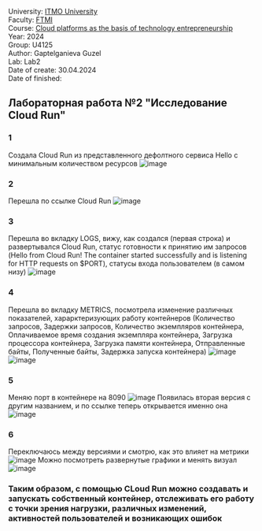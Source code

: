 University: [ITMO University](https://itmo.ru/ru/)\
Faculty: [FTMI](https://ftmi.itmo.ru)\
Course: [Cloud platforms as the basis of technology entrepreneurship](https://itmo-ict-faculty.github.io/cloud-platforms-as-the-basis-of-technology-entrepreneurship/education/labs2023-2024/lab1/lab1/)\
Year: 2024\
Group: U4125\
Author: Gaptelganieva Guzel\
Lab: Lab2\
Date of create: 30.04.2024\
Date of finished:

## Лабораторная работа №2 "Исследование Cloud Run"

### 1 
Создала Cloud Run из представленного дефолтного сервиса Hello с минимальным количеством ресурсов
![image](https://github.com/guzel148/2024-cloud-platforms-as-the-basis-of-technology-entrepreneurship-u4125-gaptelganieva_g_r/assets/156536395/d3f72b55-b50e-4605-bf14-635534631c2c)
### 2 
Перешла по ссылке Cloud Run
![image](https://github.com/guzel148/2024-cloud-platforms-as-the-basis-of-technology-entrepreneurship-u4125-gaptelganieva_g_r/assets/156536395/8290ceb5-198a-4a2e-8339-50c029b457ed)
### 3
Перешла во вкладку LOGS, вижу, как создался (первая строка) и развертывался Cloud Run, статус готовности к принятию им запросов (Hello from Cloud Run! The container started successfully and is listening for HTTP requests on $PORT), статусы входа пользователем (в самом низу)
![image](https://github.com/guzel148/2024-cloud-platforms-as-the-basis-of-technology-entrepreneurship-u4125-gaptelganieva_g_r/assets/156536395/9b90a237-0576-4845-8766-fda712bb6227)
### 4
Перешла во вкладку METRICS, посмотрела изменение различных показателей, харарктеризующих работу контейнеров (Количество запросов, Задержки запросов, Количество экземпляров контейнера, Оплачиваемое время создания экземпляра контейнера, Загрузка процессора контейнера, Загрузка памяти контейнера, Отправленные байты, Полученные байты, Задержка запуска контейнера)
![image](https://github.com/guzel148/2024-cloud-platforms-as-the-basis-of-technology-entrepreneurship-u4125-gaptelganieva_g_r/assets/156536395/af805883-7237-4453-8604-5b4456b52747)
![image](https://github.com/guzel148/2024-cloud-platforms-as-the-basis-of-technology-entrepreneurship-u4125-gaptelganieva_g_r/assets/156536395/410ae292-774a-4a6d-9f9e-da41b6a098fd)
### 5
Меняю порт в контейнере на 8090
![image](https://github.com/guzel148/2024-cloud-platforms-as-the-basis-of-technology-entrepreneurship-u4125-gaptelganieva_g_r/assets/156536395/a6f2dc7e-c1a7-4c33-8eaf-bcf8f3e3b706)
Появилась вторая версия с другим названием, и по ссылке теперь открывается именно она
![image](https://github.com/guzel148/2024-cloud-platforms-as-the-basis-of-technology-entrepreneurship-u4125-gaptelganieva_g_r/assets/156536395/3f9ff127-d7ee-4113-8fe9-c3421573418c)
### 6
Переключаюсь между версиями и смотрю, как это влияет на метрики
![image](https://github.com/guzel148/2024-cloud-platforms-as-the-basis-of-technology-entrepreneurship-u4125-gaptelganieva_g_r/assets/156536395/e248f6a1-c8c2-442f-aac0-5a4e3d98b0c9)
Можно посмотреть развернутые графики и менять визуал
![image](https://github.com/guzel148/2024-cloud-platforms-as-the-basis-of-technology-entrepreneurship-u4125-gaptelganieva_g_r/assets/156536395/f5339441-4f64-4695-a343-4e7dc0b9e9f2)

### Таким образом, с помощью CLoud Run можно создавать и запускать собственный контейнер, отслеживать его работу с точки зрения нагрузки, различных изменений, активностей пользователей и возникающих ошибок
